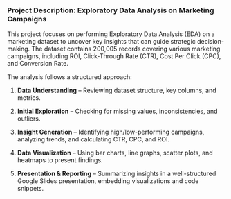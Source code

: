 ### Project Description: Exploratory Data Analysis on Marketing Campaigns

This project focuses on performing Exploratory Data Analysis (EDA) on a marketing dataset to uncover key insights that can guide strategic decision-making. The dataset contains 200,005 records covering various marketing campaigns, including ROI, Click-Through Rate (CTR), Cost Per Click (CPC), and Conversion Rate.  

The analysis follows a structured approach:  
1. **Data Understanding** – Reviewing dataset structure, key columns, and metrics.
   
2. **Initial Exploration** – Checking for missing values, inconsistencies, and outliers.
    
3. **Insight Generation** – Identifying high/low-performing campaigns, analyzing trends, and calculating CTR, CPC, and ROI.
   
4. **Data Visualization** – Using bar charts, line graphs, scatter plots, and heatmaps to present findings.
   
5. **Presentation & Reporting** – Summarizing insights in a well-structured Google Slides presentation, embedding visualizations and code snippets.  
